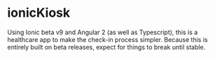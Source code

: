 # ionicKiosk

Using Ionic beta v9 and Angular 2 (as well as Typescript), this is a healthcare app to make the check-in process simpler. Because this is entirely built on beta releases, expect for things to break until stable.
